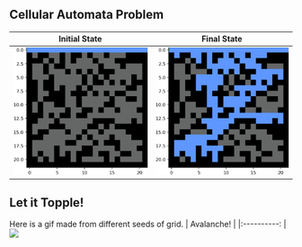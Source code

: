 ## Cellular Automata Problem

|        Initial State   | Final State |
|:----------:|:-------------:|
|![](/percolation/figs/frame0000.png) |![](/percolation/figs/frame0021.png)|
## Let it Topple!
Here is a gif made from different seeds of grid.
|        Avalanche! |
|:----------: |
![](/percolation/figs/out_small.gif)